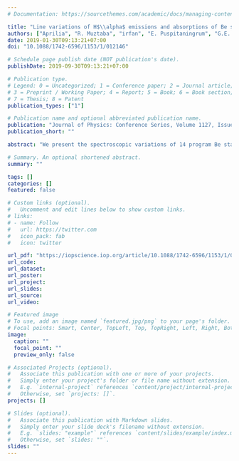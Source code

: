 ```yaml
---
# Documentation: https://sourcethemes.com/academic/docs/managing-content/

title: "Line variations of H$\\alpha$ emissions and absorptions of Be stars"
authors: ["Aprilia", "R. Muztaba", "irfan", "E. Puspitaningrum", "G.E. Ramadhania", "H.L. Malasan"]
date: 2019-01-30T09:13:21+07:00
doi: "10.1088/1742-6596/1153/1/012146"

# Schedule page publish date (NOT publication's date).
publishDate: 2019-09-30T09:13:21+07:00

# Publication type.
# Legend: 0 = Uncategorized; 1 = Conference paper; 2 = Journal article;
# 3 = Preprint / Working Paper; 4 = Report; 5 = Book; 6 = Book section;
# 7 = Thesis; 8 = Patent
publication_types: ["1"]

# Publication name and optional abbreviated publication name.
publication: "Journal of Physics: Conference Series, Volume 1127, Issue 1, article id. 012043 (2019)"
publication_short: ""

abstract: "We present the spectroscopic variations of 14 program Be stars observed within 2008 – 2009 at the Bosscha Observatory, Lembang, Indonesia, using Zeiss Double Refractor equipped with Bosscha Compact Spectrograph. The Be stars show spectroscopic profiles as Be and Be shell, and sometimes as B-normal. These profiles originate from the disk-like envelope or rings surrounded the star's equatorial plane. Our program stars are: 5 as Be single-peaked, 2 as Be double-peak, and 7 as B-normal stars. We also measure the Ip/Ic ratio from the line profiles."

# Summary. An optional shortened abstract.
summary: ""

tags: []
categories: []
featured: false

# Custom links (optional).
#   Uncomment and edit lines below to show custom links.
# links:
# - name: Follow
#   url: https://twitter.com
#   icon_pack: fab
#   icon: twitter

url_pdf: "https://iopscience.iop.org/article/10.1088/1742-6596/1153/1/012146/pdf"
url_code:
url_dataset:
url_poster:
url_project:
url_slides:
url_source:
url_video:

# Featured image
# To use, add an image named `featured.jpg/png` to your page's folder. 
# Focal points: Smart, Center, TopLeft, Top, TopRight, Left, Right, BottomLeft, Bottom, BottomRight.
image:
  caption: ""
  focal_point: ""
  preview_only: false

# Associated Projects (optional).
#   Associate this publication with one or more of your projects.
#   Simply enter your project's folder or file name without extension.
#   E.g. `internal-project` references `content/project/internal-project/index.md`.
#   Otherwise, set `projects: []`.
projects: []

# Slides (optional).
#   Associate this publication with Markdown slides.
#   Simply enter your slide deck's filename without extension.
#   E.g. `slides: "example"` references `content/slides/example/index.md`.
#   Otherwise, set `slides: ""`.
slides: ""
---
```


